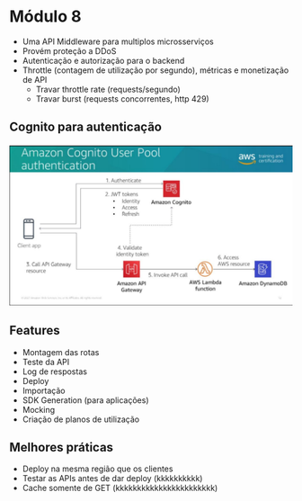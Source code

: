 # Módulo 8

- Uma API Middleware para multiplos microsserviços
- Provém proteção a DDoS
- Autenticação e autorização para o backend
- Throttle (contagem de utilização por segundo), métricas e monetização de API
  - Travar throttle rate (requests/segundo)
  - Travar burst (requests concorrentes, http 429)

## Cognito para autenticação

![picture 2](images/07e5126fdb752bcbbb103b0b1877ae6bb10d281d2af0746012d214d0fa4f00d5.png)  


## Features
- Montagem das rotas
- Teste da API
- Log de respostas
- Deploy 
- Importação
- SDK Generation (para aplicações)
- Mocking
- Criação de planos de utilização


## Melhores práticas
- Deploy na mesma região que os clientes
- Testar as APIs antes de dar deploy (kkkkkkkkkk)
- Cache somente de GET (kkkkkkkkkkkkkkkkkkkkkkk)
